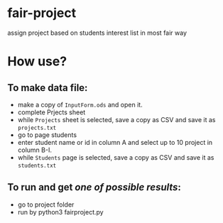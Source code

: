 # fair-project
assign project based on students interest list in most fair way


How use?
===

To make data file:
----
- make a copy of `InputForm.ods` and open it.
- complete Prjects sheet
- while `Projects` sheet is selected, save a copy as CSV and save it as `projects.txt`
- go to page students
- enter student name or id in column A and select up to 10 project in column B-I.
- while `Students` page is selected, save a copy as CSV and save it as `students.txt`

To run and get *one of possible results*:
----
- go to project folder
- run by python3 fairproject.py 

